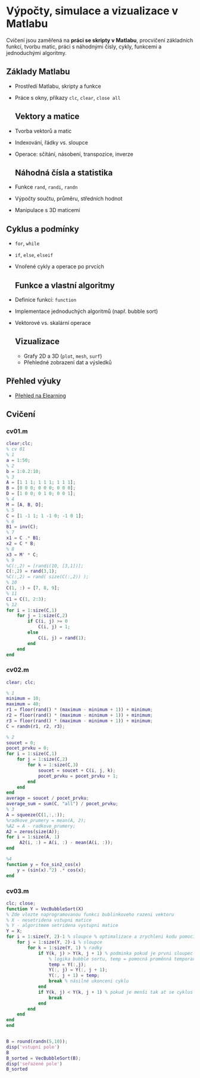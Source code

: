 # Výpočty, simulace a vizualizace v Matlabu

Cvičení jsou zaměřená na **práci se skripty v Matlabu**, procvičení základních funkcí, tvorbu matic, práci s náhodnými čísly, cykly, funkcemi a jednoduchými algoritmy.

## Základy Matlabu

- Prostředí Matlabu, skripty a funkce
- Práce s okny, příkazy `clc`, `clear`, `close all`

  ## Vektory a matice

- Tvorba vektorů a matic
- Indexování, řádky vs. sloupce
- Operace: sčítání, násobení, transpozice, inverze

  ## Náhodná čísla a statistika

- Funkce `rand`, `randi`, `randn`
- Výpočty součtu, průměru, středních hodnot
- Manipulace s 3D maticemi

## Cyklus a podmínky

- `for`, `while`
- `if`, `else`, `elseif`
- Vnořené cykly a operace po prvcích

  ## Funkce a vlastní algoritmy

- Definice funkcí: `function`
- Implementace jednoduchých algoritmů (např. bubble sort)
- Vektorové vs. skalární operace

  ## Vizualizace

  - Grafy 2D a 3D (`plot`, `mesh`, `surf`)
  - Přehledné zobrazení dat a výsledků

## Přehled výuky

- [Přehled na Elearning](https://elearning.tul.cz/course/view.php?id=20012)

## Cvičení

### cv01.m

```matlab
clear;clc;
% cv 01
% 1
a = 1:50;
% 2
b = 1:0.2:10;
% 3
A = [1 1 1; 1 1 1; 1 1 1];
B = [0 0 0; 0 0 0; 0 0 0];
D = [1 0 0; 0 1 0; 0 0 1];
% 4
M = [A, B, D];
% 5
C = [1 -1 1; 1 -1 0; -1 0 1];
% 6
B1 = inv(C);
% 7
x1 = C .* B1;
x2 = C * B;
% 8
x3 = M' * C;
% 9
%C(:,2) = [randi(10, [3,1])];
C(:,2) = rand(3,1);
%C(:,2) = rand( size(C(:,2)) );
% 10
C(1, :) = [7, 8, 9];
% 11
C1 = C(1, 2:3);
% 12
for i = 1:size(C,1)
    for j = 1:size(C,2)
        if C(i, j) >= 0
            C(i, j) = 1;
        else
            C(i, j) = rand(1);
        end
    end
end
```

### cv02.m

```matlab
clear; clc;

% 1
minimum = 10;
maximum = 40;
r1 = floor(rand() * (maximum - minimum + 1)) + minimum;
r2 = floor(rand() * (maximum - minimum + 1)) + minimum;
r3 = floor(rand() * (maximum - minimum + 1)) + minimum;
C = randn(r1, r2, r3);

% 2
soucet = 0;
pocet_prvku = 0;
for i = 1:size(C,1)
    for j = 1:size(C,2)
        for k = 1:size(C,3)
            soucet = soucet + C(i, j, k);
            pocet_prvku = pocet_prvku + 1;
        end
    end
end
average = soucet / pocet_prvku;
average_sum = sum(C, "all") / pocet_prvku;
% 3
A = squeeze(C(1,:,:));
%radkove_prumery = mean(A, 2);
%A2 = A - radkove_prumery;
A2 = zeros(size(A));
for i = 1:size(A, 1)
     A2(i, :) = A(i, :) - mean(A(i, :));
end

%4
function y = fce_sin2_cos(x)
    y = (sin(x).^2) .* cos(x);
end
```

### cv03.m

```matlab
clc; close;
function Y = VecBubbleSort(X)
% Zde vlozte naprogramovanou funkci bublinkoveho razeni vektoru
% X - nesetridena vstupni matice
% Y - algoritmem setridena vystupni matice
Y = X;
for i = 1:size(Y, 2)-1 % sloupce % optimalizace a zrychleni kodu pomoci -1 a -i
    for j = 1:size(Y, 2)-i % sloupce
        for k = 1:size(Y, 1) % radky
            if Y(k, j) > Y(k, j + 1) % podminka pokud je prvni sloupec vetsi nez ten druhy (nasledujici)
                % logika bubble sortu, temp = pomocná proměnná temporary
                temp = Y(:,j);
                Y(:, j) = Y(:, j + 1);
                Y(:, j + 1) = temp;
                break % násilné ukonceni cyklu
            end
            if Y(k, j) < Y(k, j + 1) % pokud je menši tak at se cyklus ihned ukonci
                break
            end
        end
    end
end
end


B = round(randn(5,10));
disp('vstupní pole')
B
B_sorted = VecBubbleSort(B);
disp('seřazené pole')
B_sorted
```
